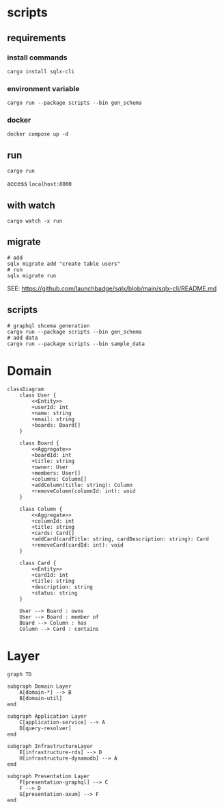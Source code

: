 # scripts

## requirements
### install commands
```
cargo install sqlx-cli
```

### environment variable
```
cargo run --package scripts --bin gen_schema
```

### docker
```
docker compose up -d
```

## run
```
cargo run
```

access `localhost:8000`


## with watch
```
cargo watch -x run
```


## migrate
```
# add
sqlx migrate add "create table users"
# run
sqlx migrate run
```

SEE: https://github.com/launchbadge/sqlx/blob/main/sqlx-cli/README.md

## scripts
```
# graphql shcema generation
cargo run --package scripts --bin gen_schema
# add data
cargo run --package scripts --bin sample_data
```


# Domain
```mermaid
classDiagram
    class User {
        <<Entity>>
        +userId: int
        +name: string
        +email: string
        +boards: Board[]
    }

    class Board {
        <<Aggregate>>
        +boardId: int
        +title: string
        +owner: User
        +members: User[]
        +columns: Column[]
        +addColumn(title: string): Column
        +removeColumn(columnId: int): void
    }

    class Column {
        <<Aggregate>>
        +columnId: int
        +title: string
        +cards: Card[]
        +addCard(cardTitle: string, cardDescription: string): Card
        +removeCard(cardId: int): void
    }

    class Card {
        <<Entity>>
        +cardId: int
        +title: string
        +description: string
        +status: string
    }

    User --> Board : owns
    User --> Board : member of
    Board --> Column : has
    Column --> Card : contains
```

# Layer
```mermaid
graph TD

subgraph Domain Layer
    A[domain-*] --> B
    B[domain-util]
end

subgraph Application Layer
    C[application-service] --> A
    D[query-resolver]
end

subgraph InfrastructureLayer
    E[infrastructure-rds] --> D
    H[infrastructure-dynamodb] --> A
end

subgraph Presentation Layer
    F[presentation-graphql] --> C
    F --> D
    G[presentation-axum] --> F
end
```
